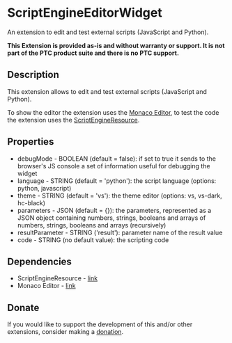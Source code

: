 # ScriptEngineEditorWidget
An extension to edit and test external scripts (JavaScript and Python).

**This Extension is provided as-is and without warranty or support. It is not part of the PTC product suite and there is no PTC support.**

## Description
This extension allows to edit and test external scripts (JavaScript and Python).

To show the editor the extension uses the [Monaco Editor](https://microsoft.github.io/monaco-editor/), to test the code the extension uses the [ScriptEngineResource](https://github.com/ThingWorx-Extensions/ScriptEngineResource).

## Properties
- debugMode - BOOLEAN (default = false): if set to true it sends to the browser's JS console a set of information useful for debugging the widget
- language - STRING (default = 'python'): the script language (options: python, javascript)
- theme - STRING (default = 'vs'): the theme editor (options: vs, vs-dark, hc-black)
- parameters - JSON (default = {}): the parameters, represented as a JSON object containing numbers, strings, booleans and arrays of numbers, strings, booleans and arrays (recursively)
- resultParameter - STRING ('result'): parameter name of the result value
- code - STRING (no default value): the scripting code

## Dependencies
- ScriptEngineResource - [link](https://github.com/ThingWorx-Extensions/ScriptEngineResource)
- Monaco Editor - [link](https://microsoft.github.io/monaco-editor/)

## Donate
If you would like to support the development of this and/or other extensions, consider making a [donation](https://www.paypal.com/donate/?business=HCDX9BAEYDF4C&no_recurring=0&currency_code=EUR).
